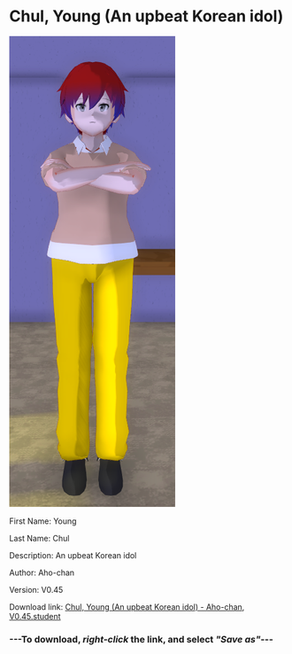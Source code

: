 # Chul, Young (An upbeat Korean idol)

<img src = "https://raw.githubusercontent.com/Arbiter1223/Daigaku-Gurashi-Custom-Students/master/Students/Files/Chul%2C%20Young%20(An%20upbeat%20Korean%20idol).png">

First Name: Young

Last Name: Chul

Description: An upbeat Korean idol

Author: Aho-chan

Version: V0.45

Download link: <a href="https://raw.githubusercontent.com/Arbiter1223/Daigaku-Gurashi-Custom-Students/master/Students/Files/Chul%2C%20Young%20(An%20upbeat%20Korean%20idol)%20-%20Aho-chan%2C%20V0.45.student">Chul, Young (An upbeat Korean idol) - Aho-chan, V0.45.student</a>

### ---**To download, _right-click_ the link, and select _"Save as"_**---
